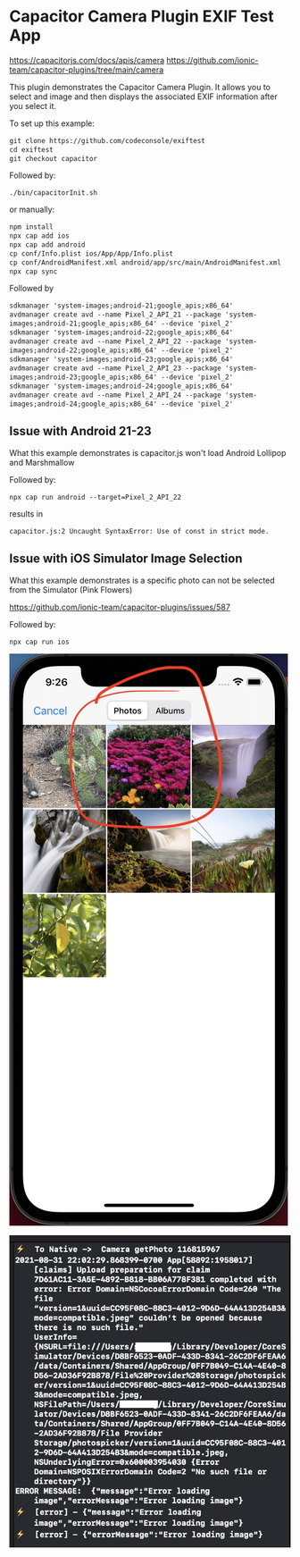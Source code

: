# Capacitor Camera Plugin EXIF Test App

https://capacitorjs.com/docs/apis/camera
https://github.com/ionic-team/capacitor-plugins/tree/main/camera

This plugin demonstrates the Capacitor Camera Plugin.
It allows you to select and image and then displays the associated EXIF information after you select it.

To set up this example:
```
git clone https://github.com/codeconsole/exiftest
cd exiftest
git checkout capacitor
```
Followed by:
```
./bin/capacitorInit.sh
```
or manually:
```
npm install
npx cap add ios
npx cap add android
cp conf/Info.plist ios/App/App/Info.plist
cp conf/AndroidManifest.xml android/app/src/main/AndroidManifest.xml
npx cap sync
```

Followed by
```
sdkmanager 'system-images;android-21;google_apis;x86_64'
avdmanager create avd --name Pixel_2_API_21 --package 'system-images;android-21;google_apis;x86_64' --device 'pixel_2'
sdkmanager 'system-images;android-22;google_apis;x86_64'
avdmanager create avd --name Pixel_2_API_22 --package 'system-images;android-22;google_apis;x86_64' --device 'pixel_2'
sdkmanager 'system-images;android-23;google_apis;x86_64'
avdmanager create avd --name Pixel_2_API_23 --package 'system-images;android-23;google_apis;x86_64' --device 'pixel_2'
sdkmanager 'system-images;android-24;google_apis;x86_64'
avdmanager create avd --name Pixel_2_API_24 --package 'system-images;android-24;google_apis;x86_64' --device 'pixel_2'
```

## Issue with Android 21-23
What this example demonstrates is capacitor.js won't load Android Lollipop and Marshmallow

Followed by:
```
npx cap run android --target=Pixel_2_API_22  
```

results in 

```
capacitor.js:2 Uncaught SyntaxError: Use of const in strict mode.
```

## Issue with iOS Simulator Image Selection

What this example demonstrates is a specific photo can not be selected from the Simulator (Pink Flowers)

https://github.com/ionic-team/capacitor-plugins/issues/587

Followed by:
```
npx cap run ios
```


![Bad Image](https://raw.githubusercontent.com/codeconsole/exiftest/capacitor/screenshots/bad-image.jpg)

![XCode Output](https://raw.githubusercontent.com/codeconsole/exiftest/capacitor/screenshots/logging.jpg)
